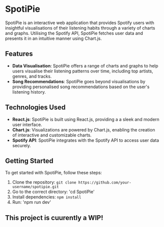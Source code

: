 # SpotiPie

SpotiPie is an interactive web application that provides Spotify users with insightful visualisations of their listening habits through a variety of charts and graphs. Utilising the Spotify API, SpotiPie fetches user data and presents it in an intuitive manner using Chart.js.

## Features

- **Data Visualisation**: SpotiPie offers a range of charts and graphs to help users visualise their listening patterns over time, including top artists, genres, and tracks.
- **Song Recommendations**: SpotiPie goes beyond visualisations by providing personalised song recommendations based on the user's listening history.

## Technologies Used

- **React.js**: SpotiPie is built using React.js, providing a a sleek and modern user interface.
- **Chart.js**: Visualizations are powered by Chart.js, enabling the creation of interactive and customizable charts.
- **Spotify API**: SpotiPie integrates with the Spotify API to access user data securely.

## Getting Started

To get started with SpotiPie, follow these steps:

1. Clone the repository: `git clone https://github.com/your-username/spotipie.git`
2. Go to the correct directory: 'cd SpotiPie'
3. Install dependencies: `npm install`
4. Run: 'npm run dev'

## This project is cuurently a WIP!
